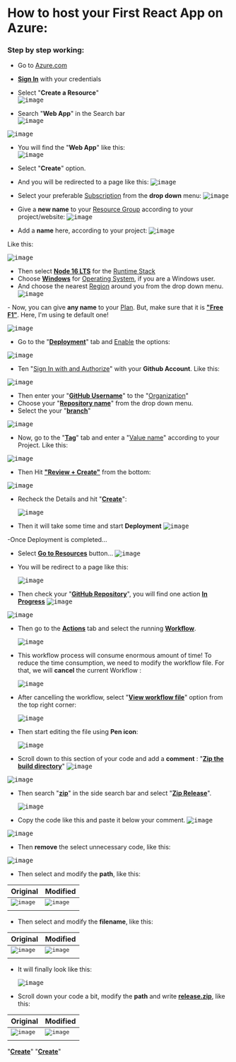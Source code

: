 # How to host your First React App on Azure:
<h3>Step by step working:</h3>

- Go to <ins>[Azure.com](https://azure.microsoft.com/en-us/)</ins>
- <b><ins>Sign In</ins></b> with your credentials
- Select "<b>Create a Resource</b>" </br>
 <kbd>![image](https://user-images.githubusercontent.com/90326051/189541372-fec0d261-222e-48c3-a787-b9cb1a0617d5.png)</kbd>

- Search "<b>Web App</b>" in the Search bar </br> <kbd>![image](https://user-images.githubusercontent.com/90326051/189541488-7c9e35ca-5f77-4135-b301-3baeb8605777.png)</kbd>

<kbd>![image](https://user-images.githubusercontent.com/90326051/189541550-9180d8f3-84bb-45fd-b949-c40fb5575397.png)<kbd>
 <br> 
  - You will find the "<b>Web App</b>" like this: </br> 
  <kbd>![image](https://user-images.githubusercontent.com/90326051/189541945-f44d1f9b-49fc-40a7-8033-2d32049e0d6c.png)</kbd>
  
  - Select "<b>Create</b>" option.
  - And you will be redirected to a page like this:
  <kbd>![image](https://user-images.githubusercontent.com/90326051/189542068-61b722a6-3987-4503-a8ce-e6d65f2f03c0.png)
</kbd>
  
  - Select your preferable <ins>Subscription</ins> from the <b>drop down</b> menu:
  <kbd>![image](https://user-images.githubusercontent.com/90326051/189542150-9618c4fd-f2e3-440e-a757-1e060d83479d.png)</kbd>
  
  - Give a <b>new name</b> to your <ins>Resource Group</ins> according to your project/website: 
  <kbd>![image](https://user-images.githubusercontent.com/90326051/189542215-22023e80-7b87-4305-952f-7df3007642f5.png)</kbd>
  
  - Add a <b>name</b> here, according to your project:
  <kbd>![image](https://user-images.githubusercontent.com/90326051/189542465-c5a9460b-5519-445e-9308-ec75deaee9fd.png)
</kbd>
  Like this:
  
   <kbd>![image](https://user-images.githubusercontent.com/90326051/189542507-3cd614dd-60f0-47dc-bb0f-92b5ac8f6e10.png)
</kbd>
  
  - Then select <ins><b>Node 16 LTS</b></ins> for the <ins>Runtime Stack</ins>
  - Choose <ins><b>Windows</b></ins> for <ins>Operating System</ins>, if you are a Windows user.
  - And choose the nearest <ins>Region</ins> around you from the drop down menu.
   <kbd>![image](https://user-images.githubusercontent.com/90326051/189542773-96cab9a7-34d1-4d59-b510-dd5fa8107767.png)
</kbd>
  - Now, you can give <b>any name</b> to your <ins>Plan</ins>. But, make sure that it is <b><ins>"Free F1"</ins></b>. Here, I'm using te default one! 
  
   <kbd>![image](https://user-images.githubusercontent.com/90326051/189542793-e6056d61-af89-448c-bd28-a1f4aa4e854c.png)
</kbd>
   
  - Go to the "<b><ins>Deployment</ins></b>" tab and <ins>Enable</ins>  the options:
  
  <kbd>![image](https://user-images.githubusercontent.com/90326051/189543527-bdf1cf26-8a16-4305-b7b3-c1def8c6e81c.png)
</kbd>
  
  - Ten "<ins>Sign In with and Authorize</ins>" with your <b>Github Account</b>. Like this:
  
  <kbd>![image](https://user-images.githubusercontent.com/90326051/189543568-4dcf026b-a138-4171-ac1f-9849d8f4a0ce.png)
</kbd>
  
  - Then enter your "<b><ins>GitHub Username</ins></b>" to the "<ins>Organization</ins>"
  - Choose your "<b><ins>Repository name</ins></b>" from the drop down menu.
  - Select the your "<b><ins>branch</ins></b>"
  
  <kbd>![image](https://user-images.githubusercontent.com/90326051/189543641-0735e944-a47d-426f-b573-e6f891974efb.png)
</kbd>
  
  - Now, go to the "<b><ins>Tag</b></ins>" tab and enter a "<ins>Value name</ins>" according to your Project. Like this:
  
   <kbd>![image](https://user-images.githubusercontent.com/90326051/189543131-cef5302c-1fc1-4e5c-acbf-1ec1ba60e920.png)
</kbd>
  
  - Then Hit <b><ins>"Review + Create"</ins></b> from the bottom:
  
   <kbd>![image](https://user-images.githubusercontent.com/90326051/189543189-00517404-759c-42e2-92f1-cf5a413b3f04.png)
</kbd>
  
  - Recheck the Details and hit "<b><ins>Create</ins></b>":
  
    <kbd>![image](https://user-images.githubusercontent.com/90326051/189543218-e64c63de-d906-4b46-8dd1-2d66b5d30afe.png)
</kbd>
  
  - Then it will take some time and start **Deployment**
 <kbd>![image](https://user-images.githubusercontent.com/90326051/189546301-86bdab34-e1b2-4211-80de-e6b2107ec254.png)
 </kbd>
 
  -Once Deployment is completed... 
 - Select <b><ins>Go to Resources</ins></b> button...
   <kbd>![image](https://user-images.githubusercontent.com/90326051/189546327-f73d64c7-a79b-4fed-9397-330229be02ad.png)
</kbd>
 
 - You will be redirect to a page like this:
 
    <kbd>![image](https://user-images.githubusercontent.com/90326051/189546257-310370dd-09bb-4d76-a149-c7ed6bfbede2.png)
</kbd>
 
 - Then check your "<b><ins>GitHub Repository</ins></b>", you will find one action <ins>**In Progress**</ins>
   <kbd>![image](https://user-images.githubusercontent.com/90326051/189546364-1d08d50f-d961-4cb0-a0cf-872dd6740790.png)
</kbd>
 
 <kbd>![image](https://user-images.githubusercontent.com/90326051/189546552-99768b39-e827-4baa-84f3-af5f2c84deac.png)
</kbd>
 
 - Then go to the <ins>**Actions**</ins> tab and select the running <ins>**Workflow**</ins>.
   
   <kbd>![image](https://user-images.githubusercontent.com/90326051/189546620-0e8653ee-cfae-49c7-9c6c-bc27b4154160.png)
</kbd>
 
 - This workflow process will consume enormous amount of time! To reduce the time consumption, we need to modify the workflow file. For that, we will **cancel** the current Workflow :
 
    <kbd>![image](https://user-images.githubusercontent.com/90326051/189546811-06c8743f-3996-4338-9b96-f219b67a8da1.png)
</kbd>
 
 - After cancelling the workflow, select "<ins>**View workflow file**</ins>" option from the top right corner:
 
   <kbd>![image](https://user-images.githubusercontent.com/90326051/189546886-523df212-870c-4d94-870e-44c8027f9e9f.png)
</kbd>
 
 - Then start editing the file using **Pen icon**:
 
    <kbd>![image](https://user-images.githubusercontent.com/90326051/189546925-0f65d366-7010-4631-ba04-31006947603d.png)
</kbd>
 
 - Scroll down to this section of your code and add a **comment** : "<ins>**Zip the build directory**</ins>"
   <kbd>![image](https://user-images.githubusercontent.com/90326051/189547010-7384f920-2a20-47af-bc53-d1abcf58d082.png)
</kbd>
 
 <kbd>![image](https://user-images.githubusercontent.com/90326051/189547045-941af18c-4cf2-49d4-983f-5f4c9da94f00.png)
</kbd>
 
 - Then search "<ins>**zip**</ins>" in the side search bar and select "<ins>**Zip Release**</ins>".
 
   <kbd>![image](https://user-images.githubusercontent.com/90326051/189547132-64663307-13f9-4bf6-81ec-e4e491dabdc0.png)
</kbd>
 
 - Copy the code like this and paste it below your comment.
 <kbd>![image](https://user-images.githubusercontent.com/90326051/189547219-f1a4020f-dac0-4c8f-acd9-f408cfef693e.png)
</kbd>
 
   <kbd>![image](https://user-images.githubusercontent.com/90326051/189547296-7910df1f-a8ca-4c33-92e5-5f596b3ca60c.png)
</kbd>
 
 - Then **remove** the select unnecessary code, like this:
 
 <kbd>![image](https://user-images.githubusercontent.com/90326051/189547332-c64dff48-883c-4168-84ee-6b1fef4532af.png)
</kbd>
 
 - Then select and modify the **path**, like this:
 
| Original | Modified | 
| ------------- | ------------- | 
| <kbd>![image](https://user-images.githubusercontent.com/90326051/189547424-2df984ef-3391-4d13-aa06-9fcd3da3b9c6.png)</kbd> | <kbd>![image](https://user-images.githubusercontent.com/90326051/189547463-69689ef7-3523-4a05-8db6-fe1ae29db297.png)
</kbd>| 

 - Then select and modify the **filename**, like this:
 
| Original | Modified | 
| ------------- | ------------- | 
| <kbd>![image](https://user-images.githubusercontent.com/90326051/189547694-337c526e-3898-403b-ac3c-c38319cf2112.png)</kbd> | <kbd>![image](https://user-images.githubusercontent.com/90326051/189547707-41898a92-9322-45ab-8f0a-07a2f58f7f03.png)
</kbd>|  
 
 - It will finally look like this:
 
   <kbd>![image](https://user-images.githubusercontent.com/90326051/189547738-b300598c-375a-445b-a4da-a3aa079e3dc6.png)
</kbd>

- Scroll down your code a bit, modify the **path** and write <ins>**release.zip**</ins>, like this:
 
| Original | Modified | 
| ------------- | ------------- | 
| <kbd>![image](https://user-images.githubusercontent.com/90326051/189547834-cfb9db63-05ee-4758-aaf9-fa565925e550.png)</kbd> | <kbd>![image](https://user-images.githubusercontent.com/90326051/189547873-7a05bb82-b4c0-4198-afb0-c518624ae023.png)
</kbd>|  

  <kbd></kbd>
   <kbd></kbd>
  <kbd></kbd>
   <kbd></kbd>
  "<b><ins>Create</ins></b>"
  "<b><ins>Create</ins></b>"

